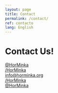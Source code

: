 ```yaml
---
layout: page
title: Contact
permalink: /contact/
ref: contacto
lang: English
---
```


# Contact Us!
<section id="contacto" class="seccion-contacto">
  <div class="col-md-6 text-center">
    <a href="https://twitter.com/horminka" target="_blank"><i class="fa fa-twitter fa-5x"></i> @HorMinka</a>
  </div>
  <div class="col-md-6 text-center">
    <a href="https://www.facebook.com/horminka" target="_blank"><i class="fa fa-facebook fa-5x"></i> /HorMinka</a>
  </div>
  <div class="col-md-12 text-center">
    <a href="mailto:info@horminka.org"><i class="fa fa-envelope fa-5x"></i> info@horminka.org</a>
  </div>
  <div class="col-md-6 text-center">
    <a href="https://www.youtube.com/channel/UCOAlZBWlJajq7cs-89Ww3bA"><i class="fa fa-youtube fa-5x"></i> /HorMinka</a>
  </div>
  <div class="col-md-6 text-center">
    <a href="https://www.instagram.com/horminka/" target="_blank"><i class="fa fa-instagram fa-5x"></i> @HorMinka</a>
  </div>
</section>

